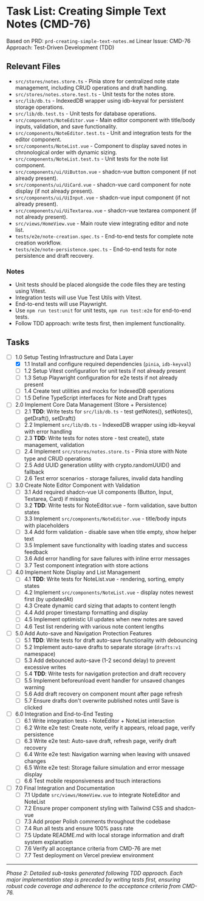# Task List: Creating Simple Text Notes (CMD-76)

Based on PRD: `prd-creating-simple-text-notes.md`
Linear Issue: CMD-76
Approach: Test-Driven Development (TDD)

## Relevant Files

- `src/stores/notes.store.ts` - Pinia store for centralized note state management, including CRUD operations and draft handling.
- `src/stores/notes.store.test.ts` - Unit tests for the notes store.
- `src/lib/db.ts` - IndexedDB wrapper using idb-keyval for persistent storage operations.
- `src/lib/db.test.ts` - Unit tests for database operations.
- `src/components/NoteEditor.vue` - Main editor component with title/body inputs, validation, and save functionality.
- `src/components/NoteEditor.test.ts` - Unit and integration tests for the editor component.
- `src/components/NoteList.vue` - Component to display saved notes in chronological order with dynamic sizing.
- `src/components/NoteList.test.ts` - Unit tests for the note list component.
- `src/components/ui/UiButton.vue` - shadcn-vue button component (if not already present).
- `src/components/ui/UiCard.vue` - shadcn-vue card component for note display (if not already present).
- `src/components/ui/UiInput.vue` - shadcn-vue input component (if not already present).
- `src/components/ui/UiTextarea.vue` - shadcn-vue textarea component (if not already present).
- `src/views/HomeView.vue` - Main route view integrating editor and note list.
- `tests/e2e/note-creation.spec.ts` - End-to-end tests for complete note creation workflow.
- `tests/e2e/note-persistence.spec.ts` - End-to-end tests for note persistence and draft recovery.

### Notes

- Unit tests should be placed alongside the code files they are testing using Vitest.
- Integration tests will use Vue Test Utils with Vitest.
- End-to-end tests will use Playwright.
- Use `npm run test:unit` for unit tests, `npm run test:e2e` for end-to-end tests.
- Follow TDD approach: write tests first, then implement functionality.

## Tasks

- [ ] 1.0 Setup Testing Infrastructure and Data Layer
  - [x] 1.1 Install and configure required dependencies (`pinia`, `idb-keyval`)
  - [ ] 1.2 Setup Vitest configuration for unit tests if not already present
  - [ ] 1.3 Setup Playwright configuration for e2e tests if not already present
  - [ ] 1.4 Create test utilities and mocks for IndexedDB operations
  - [ ] 1.5 Define TypeScript interfaces for Note and Draft types

- [ ] 2.0 Implement Core Data Management (Store + Persistence)
  - [ ] 2.1 **TDD**: Write tests for `src/lib/db.ts` - test getNotes(), setNotes(), getDraft(), setDraft()
  - [ ] 2.2 Implement `src/lib/db.ts` - IndexedDB wrapper using idb-keyval with error handling
  - [ ] 2.3 **TDD**: Write tests for notes store - test create(), state management, validation
  - [ ] 2.4 Implement `src/stores/notes.store.ts` - Pinia store with Note type and CRUD operations
  - [ ] 2.5 Add UUID generation utility with crypto.randomUUID() and fallback
  - [ ] 2.6 Test error scenarios - storage failures, invalid data handling

- [ ] 3.0 Create Note Editor Component with Validation
  - [ ] 3.1 Add required shadcn-vue UI components (Button, Input, Textarea, Card) if missing
  - [ ] 3.2 **TDD**: Write tests for NoteEditor.vue - form validation, save button states
  - [ ] 3.3 Implement `src/components/NoteEditor.vue` - title/body inputs with placeholders
  - [ ] 3.4 Add form validation - disable save when title empty, show helper text
  - [ ] 3.5 Implement save functionality with loading states and success feedback
  - [ ] 3.6 Add error handling for save failures with inline error messages
  - [ ] 3.7 Test component integration with store actions

- [ ] 4.0 Implement Note Display and List Management
  - [ ] 4.1 **TDD**: Write tests for NoteList.vue - rendering, sorting, empty states
  - [ ] 4.2 Implement `src/components/NoteList.vue` - display notes newest first (by updatedAt)
  - [ ] 4.3 Create dynamic card sizing that adapts to content length
  - [ ] 4.4 Add proper timestamp formatting and display
  - [ ] 4.5 Implement optimistic UI updates when new notes are saved
  - [ ] 4.6 Test list rendering with various note content lengths

- [ ] 5.0 Add Auto-save and Navigation Protection Features
  - [ ] 5.1 **TDD**: Write tests for draft auto-save functionality with debouncing
  - [ ] 5.2 Implement auto-save drafts to separate storage (`drafts:v1` namespace)
  - [ ] 5.3 Add debounced auto-save (1-2 second delay) to prevent excessive writes
  - [ ] 5.4 **TDD**: Write tests for navigation protection and draft recovery
  - [ ] 5.5 Implement beforeunload event handler for unsaved changes warning
  - [ ] 5.6 Add draft recovery on component mount after page refresh
  - [ ] 5.7 Ensure drafts don't overwrite published notes until Save is clicked

- [ ] 6.0 Integration and End-to-End Testing
  - [ ] 6.1 Write integration tests - NoteEditor + NoteList interaction
  - [ ] 6.2 Write e2e test: Create note, verify it appears, reload page, verify persistence
  - [ ] 6.3 Write e2e test: Auto-save draft, refresh page, verify draft recovery
  - [ ] 6.4 Write e2e test: Navigation warning when leaving with unsaved changes
  - [ ] 6.5 Write e2e test: Storage failure simulation and error message display
  - [ ] 6.6 Test mobile responsiveness and touch interactions

- [ ] 7.0 Final Integration and Documentation
  - [ ] 7.1 Update `src/views/HomeView.vue` to integrate NoteEditor and NoteList
  - [ ] 7.2 Ensure proper component styling with Tailwind CSS and shadcn-vue
  - [ ] 7.3 Add proper Polish comments throughout the codebase
  - [ ] 7.4 Run all tests and ensure 100% pass rate
  - [ ] 7.5 Update README.md with local storage information and draft system explanation
  - [ ] 7.6 Verify all acceptance criteria from CMD-76 are met
  - [ ] 7.7 Test deployment on Vercel preview environment

---

*Phase 2: Detailed sub-tasks generated following TDD approach. Each major implementation step is preceded by writing tests first, ensuring robust code coverage and adherence to the acceptance criteria from CMD-76.*
